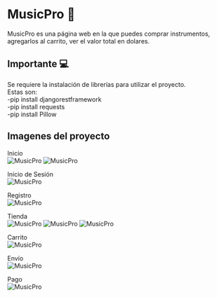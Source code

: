 # MusicPro 🎵

MusicPro es una página web en la que puedes comprar instrumentos, agregarlos al carrito, ver el valor total en dolares.

## Importante 💻

Se requiere la instalación de librerías para utilizar el proyecto.<br>
Estas son:<br>
-pip install djangorestframework<br>
-pip install requests<br>
-pip install Pillow<br>

## Imagenes del proyecto

Inicio<br>
![MusicPro](project-imgs/inicio)
![MusicPro](project-imgs/inicio2)

Inicio de Sesión<br>
![MusicPro](project-imgs/login)

Registro<br>
![MusicPro](project-imgs/registro)

Tienda<br>
![MusicPro](project-imgs/tienda)
![MusicPro](project-imgs/tienda2)
![MusicPro](project-imgs/tienda3)

Carrito<br>
![MusicPro](project-imgs/carrito)

Envío<br>
![MusicPro](project-imgs/envio)

Pago<br>
![MusicPro](project-imgs/pago)

